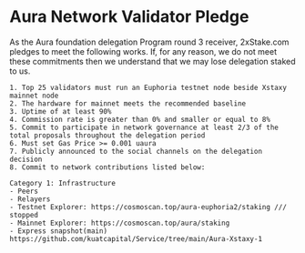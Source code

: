 # Aura Network Validator Pledge

As the Aura foundation delegation Program round 3 receiver, 2xStake.com pledges to meet the following works. If, for any reason, we do not meet these commitments then we understand that we may lose delegation staked to us.

    1. Top 25 validators must run an Euphoria testnet node beside Xstaxy mainnet node
    2. The hardware for mainnet meets the recommended baseline    
    3. Uptime of at least 90%
    4. Commission rate is greater than 0% and smaller or equal to 8%
    5. Commit to participate in network governance at least 2/3 of the total proposals throughout the delegation period
    6. Must set Gas Price >= 0.001 uaura
    7. Publicly announced to the social channels on the delegation decision
    8. Commit to network contributions listed below: 
    
    Category 1: Infrastructure
    - Peers
    - Relayers 
    - Testnet Explorer: https://cosmoscan.top/aura-euphoria2/staking ///   stopped
    - Mainnet Explorer: https://cosmoscan.top/aura/staking
    - Express snapshot(main) https://github.com/kuatcapital/Service/tree/main/Aura-Xstaxy-1
